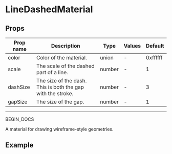 # LineDashedMaterial

## Props

| Prop name | Description                                                 | Type   | Values | Default  |
| --------- | ----------------------------------------------------------- | ------ | ------ | -------- |
| color     | Color of the material.                                      | union  | -      | 0xffffff |
| scale     | The scale of the dashed part of a line.                     | number | -      | 1        |
| dashSize  | The size of the dash. This is both the gap with the stroke. | number | -      | 3        |
| gapSize   | The size of the gap.                                        | number | -      | 1        |

---

BEGIN_DOCS

  <script setup>
  import LineDashedMaterial from '../../examples/LineDashedMaterial.vue'
  </script>

A material for drawing wireframe-style geometries.

## Example

  <ClientOnly>
  <LineDashedMaterial />
  </ClientOnly>
